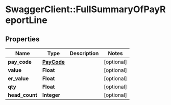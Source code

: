 # SwaggerClient::FullSummaryOfPayReportLine

## Properties
Name | Type | Description | Notes
------------ | ------------- | ------------- | -------------
**pay_code** | [**PayCode**](PayCode.md) |  | [optional] 
**value** | **Float** |  | [optional] 
**er_value** | **Float** |  | [optional] 
**qty** | **Float** |  | [optional] 
**head_count** | **Integer** |  | [optional] 


